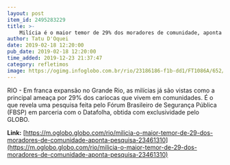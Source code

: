 ```yaml
---
layout: post
item_id: 2495283229
title: >-
    Milícia é o maior temor de 29% dos moradores de comunidade, aponta pesquisa
author: Tatu D'Oquei
date: 2019-02-18 12:20:00
pub_date: 2019-02-18 12:20:00
time_added: 2019-12-23 21:37:47
category: refletimos
image: https://ogimg.infoglobo.com.br/rio/23186186-f1b-dd1/FT1086A/652/Screenshot_2.png
---
```


RIO - Em franca expansão no Grande Rio, as milícias já são vistas como a principal ameaça por 29% dos cariocas que vivem em comunidades. É o que revela uma pesquisa feita pelo Fórum Brasileiro de Segurança Pública (FBSP) em parceria com o Datafolha, obtida com exclusividade pelo GLOBO.

**Link:** [https://m.oglobo.globo.com/rio/milicia-o-maior-temor-de-29-dos-moradores-de-comunidade-aponta-pesquisa-23461310](https://m.oglobo.globo.com/rio/milicia-o-maior-temor-de-29-dos-moradores-de-comunidade-aponta-pesquisa-23461310)

